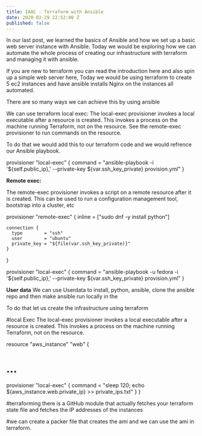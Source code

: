 ```yaml
---
title: IAAC - Terraform with Ansible
date: 2020-02-29 22:52:00 Z
published: false
---
```


In our last post, we learned the basics of Ansible and how we set up a basic web server instance with Ansible. Today we would be exploring how we can automate the whole process of creating our infrastructure with terraform and managing it with ansible.

If you are new to terraform you can read the introduction here and also spin up a simple web server here, Today we would be using terraform to create 5 ec2 instances and have ansible installs Nginx on the instances all automated.

There are so many ways we can achieve this by using ansible

We can use terraform local exec:
The local-exec provisioner invokes a local executable after a resource is created. This invokes a process on the machine running Terraform, not on the resource. See the remote-exec provisioner to run commands on the resource.


To do that we would add this to our terraform code and we would refrence our Ansible playbook.

provisioner "local-exec" {
    command = "ansible-playbook -i '${self.public_ip},' --private-key ${var.ssh_key_private} provision.yml"
}

**Remote exec:**

The remote-exec provisioner invokes a script on a remote resource after it is created. This can be used to run a configuration management tool, bootstrap into a cluster, etc

provisioner "remote-exec" {
    inline = ["sudo dnf -y install python"]

    connection {
      type        = "ssh"
      user        = "ubuntu"
      private_key = "${file(var.ssh_key_private)}"
    }
  }

  provisioner "local-exec" {
    command = "ansible-playbook -u fedora -i '${self.public_ip},' --private-key ${var.ssh_key_private} provision.yml" 
  }

**User data** We can use Userdata  to install, python, ansible, clone the ansible repo and then make ansible run locally in the 

To do that let us create the infrastructure using terraform 


#local Exec 
The local-exec provisioner invokes a local executable after a resource is created. This invokes a process on the machine running Terraform, not on the resource.

resource "aws_instance" "web" {
  # ...

  provisioner "local-exec" {
    command = "sleep 120;  echo ${aws_instance.web.private_ip} >> private_ips.txt"
  }
}


#terraforming there is a GitHub module that actually fetches your terraform state file and fetches the IP addresses of the instances 

#we can create a packer file that creates the ami and we can use the ami in terraform.